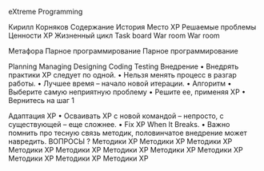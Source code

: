 eXtreme
	 Programming 

Кирилл Корняков
Содержание
История
Место XP
Решаемые проблемы
Ценности ХР
Жизненный цикл
Task board
War room
War room

Метафора
Парное программирование
Парное программирование

Planning
Managing
Designing
Coding
Testing
Внедрение
•	Внедрять практики ХР следует по одной.
•	Нельзя менять процесс в разгар работы.
•	Лучшее время – начало новой итерации.
•	Алгоритм
•	Выберите самую неприятную проблему
•	Решите ее, применяя ХР
•	Вернитесь на шаг 1


Адаптация ХР
•	Осваивать ХР с новой командой – непросто, с существующей – еще сложнее.
•	Fix XP When It Breaks.
•	Важно помнить про тесную связь методик, половинчатое внедрение может навредить.
ВОПРОСЫ ?
Методики XP
Методики XP
Методики XP
Методики XP
Методики XP
Методики XP
Методики XP
Методики XP
Методики XP
Методики XP
Методики XP
